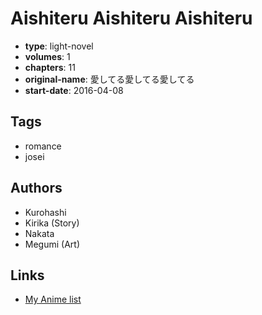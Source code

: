 # Aishiteru Aishiteru Aishiteru

-   **type**: light-novel
-   **volumes**: 1
-   **chapters**: 11
-   **original-name**: 愛してる愛してる愛してる
-   **start-date**: 2016-04-08

## Tags

-   romance
-   josei

## Authors

-   Kurohashi
-   Kirika (Story)
-   Nakata
-   Megumi (Art)

## Links

-   [My Anime list](https://myanimelist.net/manga/105880/Aishiteru_Aishiteru_Aishiteru)
